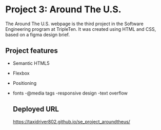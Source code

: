 # Project 3: Around The U.S.

The Around The U.S. webpage is the third project in the Software Engineering
program at TripleTen. It was created using HTML and CSS, based on a figma design brief.

## Project features

- Semantic HTML5
- Flexbox
- Positioning
- fonts
  -@media tags
  -responsive design
  -text overflow

  ## Deployed URL

  https://taxidriver802.github.io/se_project_aroundtheus/
